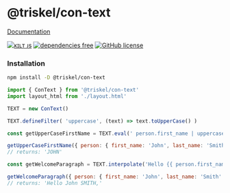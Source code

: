 
# @triskel/con-text

[Documentation](https://kiltjs.github.io/triskel/module-con-text.html)

[![ᴋɪʟᴛ ᴊs](https://kiltjs.github.io/assets/images/badge-kiltjs.svg)](https://github.com/kiltjs)
[![dependencies free](https://kiltjs.github.io/assets/images/badge-dependencies-free.svg)](https://www.npmjs.com/package/@kilt/triskel)
[![GitHub license](https://kiltjs.github.io/assets/images/badge-license-mit.svg)](LICENSE)

### Installation

``` sh
npm install -D @triskel/con-text
```

``` js
import { ConText } from '@triskel/con-text'
import layout_html from './layout.html'

TEXT = new ConText()

TEXT.defineFilter( 'uppercase', (text) => text.toUpperCase() )

const getUpperCaseFirstName = TEXT.eval(' person.first_name | uppercase ')

getUpperCaseFirstName({ person: { first_name: 'John', last_name: 'Smith' } })
// returns: 'JOHN'

const getWelcomeParagraph = TEXT.interpolate('Hello {{ person.first_name }} {{ person.last_name | uppercase }},')

getWelcomeParagraph({ person: { first_name: 'John', last_name: 'Smith' } })
// returns: 'Hello John SMITH,'

```
